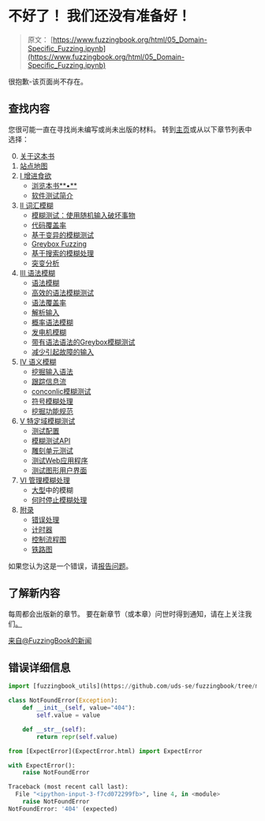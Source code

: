 # 不好了！ 我们还没有准备好！

> 原文： [https://www.fuzzingbook.org/html/05_Domain-Specific_Fuzzing.ipynb](https://www.fuzzingbook.org/html/05_Domain-Specific_Fuzzing.ipynb)

很抱歉-该页面尚不存在。

## 查找内容

您很可能一直在寻找尚未编写或尚未出版的材料。 转到[主页](https://www.fuzzingbook.org/)或从以下章节列表中选择：

0.  [关于这本书](https://www.fuzzingbook.org/)
1.  [站点地图](https://www.fuzzingbook.org/html/00_Table_of_Contents.html)
2.  [I 增进食欲](/html/01_Intro.html)
    *   [浏览本书**•**](/html/Tours.html)
    *   [软件测试简介](/html/Intro_Testing.html)
3.  [II 词汇模糊](/html/02_Lexical_Fuzzing.html)
    *   [模糊测试：使用随机输入破坏事物](/html/Fuzzer.html)
    *   [代码覆盖率](/html/Coverage.html)
    *   [基于变异的模糊测试](/html/MutationFuzzer.html)
    *   [Greybox Fuzzing](/html/GreyboxFuzzer.html)
    *   [基于搜索的模糊处理](/html/SearchBasedFuzzer.html)
    *   [突变分析](/html/MutationAnalysis.html)
4.  [III 语法模糊](/html/03_Syntactical_Fuzzing.html)
    *   [语法模糊](/html/Grammars.html)
    *   [高效的语法模糊测试](/html/GrammarFuzzer.html)
    *   [语法覆盖率](/html/GrammarCoverageFuzzer.html)
    *   [解析输入](/html/Parser.html)
    *   [概率语法模糊](/html/ProbabilisticGrammarFuzzer.html)
    *   [发电机模糊](/html/GeneratorGrammarFuzzer.html)
    *   [带有语法语法的Greybox模糊测试](/html/GreyboxGrammarFuzzer.html)
    *   [减少引起故障的输入](/html/Reducer.html)
5.  [IV 语义模糊](/html/04_Semantical_Fuzzing.html)
    *   [挖掘输入语法](/html/GrammarMiner.html)
    *   [跟踪信息流](/html/InformationFlow.html)
    *   [conconlic模糊测试](/html/ConcolicFuzzer.html)
    *   [符号模糊处理](/html/SymbolicFuzzer.html)
    *   [挖掘功能规范](/html/DynamicInvariants.html)
6.  [V 特定域模糊测试](/html/05_Domain-Specific_Fuzzing.html)
    *   [测试配置](/html/ConfigurationFuzzer.html)
    *   [模糊测试API](/html/APIFuzzer.html)
    *   [雕刻单元测试](/html/Carver.html)
    *   [测试Web应用程序](/html/WebFuzzer.html)
    *   [测试图形用户界面](/html/GUIFuzzer.html)
7.  [VI 管理模糊处理](/html/06_Managing_Fuzzing.html)
    *   [大型](/html/FuzzingInTheLarge.html)中的模糊
    *   [何时停止模糊处理](/html/WhenToStopFuzzing.html)
8.  [附录](/html/99_Appendices.html)
    *   [错误处理](/html/ExpectError.html)
    *   [计时器](/html/Timer.html)
    *   [控制流程图](/html/ControlFlow.html)
    *   [铁路图](/html/RailroadDiagrams.html)

如果您认为这是一个错误，请[报告问题](https://github.com/uds-se/fuzzingbook//issues/)。

## 了解新内容

每周都会出版新的章节。 要在新章节（或本章）问世时得到通知，请在上关注我们[。](https://twitter.com/FuzzingBook?ref_src=twsrc%5Etfw)

[来自@FuzzingBook的新闻](https://twitter.com/FuzzingBook?ref_src=twsrc%5Etfw)

## 错误详细信息

```py
import [fuzzingbook_utils](https://github.com/uds-se/fuzzingbook/tree/master/notebooks/fuzzingbook_utils)

```

```py
class NotFoundError(Exception):
    def __init__(self, value="404"):
        self.value = value

    def __str__(self):
        return repr(self.value)

```

```py
from [ExpectError](ExpectError.html) import ExpectError

with ExpectError():
    raise NotFoundError

```

```py
Traceback (most recent call last):
  File "<ipython-input-3-f7cd072299fb>", line 4, in <module>
    raise NotFoundError
NotFoundError: '404' (expected)

```